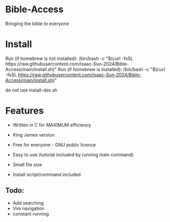 # Bible-Access
Bringing the bible to everyone

# Install
Run (if homebrew is not installed):
/bin/bash -c "$(curl -fsSL https://raw.githubusercontent.com/Isaac-Sun-2024/Bible-Access/main/install.sh)"
Run (if homebrew is installed):
/bin/bash -c "$(curl -fsSL https://raw.githubusercontent.com/Isaac-Sun-2024/Bible-Access/main/install.sh)"

do not use install-dev.sh

# Features
- Written in C for MAXIMUM efficiency

- King James version

- Free for everyone - GNU public licence

- Easy to use (tutorial included by running main command)

- Small file size
  
- Install script/command included

## Todo:

- Add searching
- Vim navigation
- constant running
